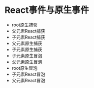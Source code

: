 # React事件与原生事件
  - root原生捕获
  - 父元素React捕获
  - 子元素React捕获
  - 父元素原生捕获
  - 子元素原生捕获
  - 子元素原生冒泡
  - 父元素原生冒泡
  - root原生冒泡
  - 子元素React冒泡
  - 父元素React冒泡

